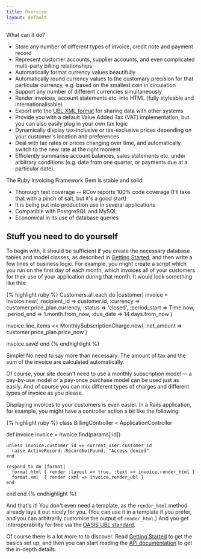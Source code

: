 ```yaml
---
title: Overview
layout: default
---
```


What can it do?

* Store any number of different types of invoice, credit note and payment record
* Represent customer accounts, supplier accounts, and even complicated multi-party
  billing relationships
* Automatically format currency values beautifully
* Automatically round currency values to the customary precision for that particular
  currency, e.g. based on the smallest coin in circulation
* Support any number of different currencies simultaneously
* Render invoices, account statements etc. into HTML (fully styleable and
  internationalisable)
* Export into the [UBL XML format](http://ubl.xml.org/) for sharing data with other
  systems
* Provide you with a default Value Added Tax (VAT) implementation, but you can
  also easily plug in your own tax logic
* Dynamically display tax-inclusive or tax-exclusive prices depending on your
  customer's location and preferences
* Deal with tax rates or prices changing over time, and automatically switch to the
  new rate at the right moment
* Efficiently summarise account balances, sales statements etc. under arbitrary
  conditions (e.g. data from one quarter, or payments due at a particular date).


The Ruby Invoicing Framework Gem is stable and solid:

* Thorough test coverage -- RCov reports 100% code coverage (I'll take that with
  a pinch of salt, but it's a good start)
* It is being put into production use in several applications
* Compatible with PostgreSQL and MySQL
* Economical in its use of database queries


Stuff you need to do yourself
-----------------------------

To begin with, it should be sufficient if you create the necessary database tables
and model classes, as described in [Getting Started](getting_started.html), and
then write a few lines of business logic. For example, you might create a script
which you run on the first day of each month, which invoices all of your customers
for their use of your application during that month. It would look something like
this:

{% highlight ruby %}
Customers.all.each do |customer|
  invoice = Invoice.new(
    :recipient_id => customer.id,
    :currency => customer.price_plan.currency,
    :status => 'closed',
    :period_start => Time.now,
    :period_end => 1.month.from_now,
    :due_date => 14.days.from_now
  )
  
  invoice.line_items << MonthlySubscriptionCharge.new(
    :net_amount => customer.price_plan.price_now
  )
  
  invoice.save!
end
{% endhighlight %}

Simple! No need to say more than necessary. The amount of tax and the sum of the
invoice are calculated automatically.

Of course, your site doesn't need to use a monthly subscription model -- a
pay-by-use model or a pay-once purchase model can be used just as easily. And of
course you can mix different types of charges and different types of invoice
as you please.

Displaying invoices to your customers is even easier. In a Rails application,
for example, you might have a controller action a bit like the following:

{% highlight ruby %}
class BillingController < ApplicationController

  def invoice
    invoice = Invoice.find(params[:id])

    unless invoice.customer_id == current_user.customer_id
      raise ActiveRecord::RecordNotFound, "Access denied"
    end

    respond_to do |format|
      format.html { render :layout => true, :text => invoice.render_html }
      format.xml  { render :xml => invoice.render_ubl }
    end
  end
end
{% endhighlight %}

And that's it! You don't even need a template, as the `render_html` method
already lays it out nicely for you. (You can use it in a template if you prefer,
and you can arbitrarily customise the output of `render_html`.) And you get
interoperability for free via the
[OASIS UBL standard](http://www.oasis-open.org/committees/ubl/).

Of course there is a lot more to to discover. Read
[Getting Started](getting_started.html) to get the basics set up, and then you
can start reading the [API documentation](http://invoicing.rubyforge.org/doc/)
to get the in-depth details.
